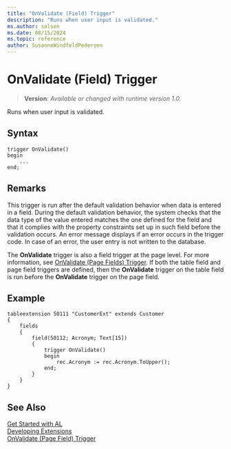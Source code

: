 ```yaml
---
title: "OnValidate (Field) Trigger"
description: "Runs when user input is validated."
ms.author: solsen
ms.date: 08/15/2024
ms.topic: reference
author: SusanneWindfeldPedersen
---
```

[//]: # (START>DO_NOT_EDIT)
[//]: # (IMPORTANT:Do not edit any of the content between here and the END>DO_NOT_EDIT.)
[//]: # (Any modifications should be made in the .xml files in the ModernDev repo.)

# OnValidate (Field) Trigger
> **Version**: _Available or changed with runtime version 1.0._

Runs when user input is validated.


## Syntax
```AL
trigger OnValidate()
begin
    ...
end;
```



[//]: # (IMPORTANT: END>DO_NOT_EDIT)

## Remarks  

This trigger is run after the default validation behavior when data is entered in a field. During the default validation behavior, the system checks that the data type of the value entered matches the one defined for the field and that it complies with the property constraints set up in such field before the validation occurs. An error message displays if an error occurs in the trigger code. In case of an error, the user entry is not written to the database.  

The **OnValidate** trigger is also a field trigger at the page level. For more information, see [OnValidate (Page Fields) Trigger](../pagefield/devenv-onvalidate-pagefield-trigger.md). If both the table field and page field triggers are defined, then the **OnValidate** trigger on the table field is run before the **OnValidate** trigger on the page field.  

## Example

```AL
tableextension 50111 "CustomerExt" extends Customer
{
    fields
    {
        field(50112; Acronym; Text[15])
        {
            trigger OnValidate()
            begin
                rec.Acronym := rec.Acronym.ToUpper();
            end;
        }
    }
}
```

## See Also  
[Get Started with AL](../../devenv-get-started.md)  
[Developing Extensions](../../devenv-dev-overview.md)  
[OnValidate (Page Field) Trigger](../pagefield/devenv-onvalidate-pagefield-trigger.md)
